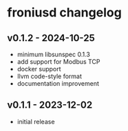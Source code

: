 # froniusd changelog

## v0.1.2 - 2024-10-25
* minimum libsunspec 0.1.3
* add support for Modbus TCP
* docker support
* llvm code-style format
* documentation improvement

## v0.1.1 - 2023-12-02
* initial release

